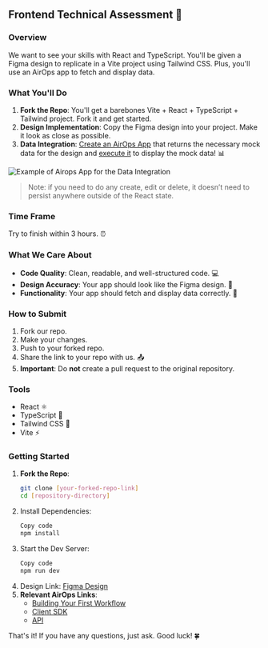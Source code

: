 ## Frontend Technical Assessment 🚀

### Overview

We want to see your skills with React and TypeScript. You'll be given a Figma design to replicate in a Vite project using Tailwind CSS. Plus, you'll use an AirOps app to fetch and display data.

### What You'll Do
1. **Fork the Repo**: You'll get a barebones Vite + React + TypeScript + Tailwind project. Fork it and get started.
2. **Design Implementation**: Copy the Figma design into your project. Make it look as close as possible.
3. **Data Integration**: [Create an AirOps App](https://docs.airops.com/getting-started/readme/workflow-quick-start) that returns the necessary mock data for the design and [execute it](https://github.com/airopshq/airops-js) to display the mock data! 📊

![Example of Airops App for the Data Integration](https://github.com/airopshq/fe-technical-assessment/blob/main/public/airpos-app-run-once-example.png)

> Note: if you need to do any create, edit or delete, it doesn’t need to persist anywhere outside of the React state.

### Time Frame
Try to finish within 3 hours. ⏰

### What We Care About
- **Code Quality**: Clean, readable, and well-structured code. 💻
- **Design Accuracy**: Your app should look like the Figma design. 🎨
- **Functionality**: Your app should fetch and display data correctly. 🔄

### How to Submit
1. Fork our repo.
2. Make your changes.
3. Push to your forked repo.
4. Share the link to your repo with us. 📤
5. **Important**: Do **not** create a pull request to the original repository.

### Tools
- React ⚛️
- TypeScript 📝
- Tailwind CSS 🎨
- Vite ⚡

### Getting Started
1. **Fork the Repo**:
   ```bash
   git clone [your-forked-repo-link]
   cd [repository-directory]
2. Install Dependencies:
   ```bash
   Copy code
   npm install
   ```
3. Start the Dev Server:
   ```bash
   Copy code
   npm run dev
   ```
4. Design Link: [Figma Design](https://www.figma.com/design/Tar7tYkKqTuaFdGQFgGthy/Technical-Assessment?node-id=0-1&t=F0fzk15QtPDufiX4-1)
5. **Relevant AirOps Links**:
    - [Building Your First Workflow](https://docs.airops.com/getting-started/readme/building-your-first-workflow)
    - [Client SDK](https://github.com/airopshq/airops-js)
    - [API](https://docs.airops.com/workflow-execution/api)

That's it! If you have any questions, just ask. Good luck! 🍀
